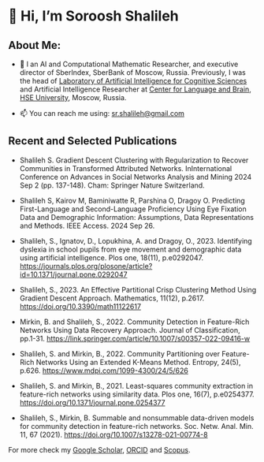 # 👋 Hi, I’m Soroosh Shalileh 


## About Me:
  - 🌱 I an AI and Computational Mathematic Researcher, and executive director of SberIndex, SberBank of Moscow, Russia. Previously, 
I was the head of [Laboratory of Artificial Intelligence for Cognitive Sciences](https://www.hse.ru/en/neuroling/vml/) and Artificial Intelligence Researcher at [Center for Language and Brain](https://www.hse.ru/en/neuroling/), [HSE University](https://www.hse.ru/en/), Moscow, Russia. 



-  📫 You can reach me using: sr.shalileh@gmail.com 

## Recent and Selected Publications

- Shalileh S. Gradient Descent Clustering with Regularization to Recover Communities in Transformed Attributed Networks. InInternational Conference on Advances in Social Networks Analysis and Mining 2024 Sep 2 (pp. 137-148). Cham: Springer Nature Switzerland.

- Shalileh S, Kairov M, Baminiwatte R, Parshina O, Dragoy O. Predicting First-Language and Second-Language Proficiency Using Eye Fixation Data and Demographic Information: Assumptions, Data Representations and Methods. IEEE Access. 2024 Sep 26.

- Shalileh, S., Ignatov, D., Lopukhina, A. and Dragoy, O., 2023. Identifying dyslexia in school pupils from eye movement and demographic data using artificial intelligence. Plos one, 18(11), p.e0292047. https://journals.plos.org/plosone/article?id=10.1371/journal.pone.0292047

- Shalileh, S., 2023. An Effective Partitional Crisp Clustering Method Using Gradient Descent Approach. Mathematics, 11(12), p.2617. https://doi.org/10.3390/math11122617

- Mirkin, B. and Shalileh, S., 2022. Community Detection in Feature-Rich Networks Using Data Recovery Approach. Journal of Classification, pp.1-31.
https://link.springer.com/article/10.1007/s00357-022-09416-w

- Shalileh, S. and Mirkin, B., 2022. Community Partitioning over Feature-Rich Networks Using an Extended K-Means Method. Entropy, 24(5), p.626. https://www.mdpi.com/1099-4300/24/5/626

- Shalileh, S. and Mirkin, B., 2021. Least-squares community extraction in feature-rich networks using similarity data. Plos one, 16(7), p.e0254377. https://doi.org/10.1371/journal.pone.0254377

- Shalileh, S., Mirkin, B. Summable and nonsummable data-driven models for community detection in feature-rich networks. Soc. Netw. Anal. Min. 11, 67 (2021). https://doi.org/10.1007/s13278-021-00774-8


For more check my [Google Scholar](https://scholar.google.com/citations?user=3Fe4hWAAAAAJ&hl=en), [ORCID](https://orcid.org/0000-0001-6226-4990) and [Scopus](https://www.scopus.com/authid/detail.uri?partnerID=HzOxMe3b&authorId=57202057084&origin=inward).




<!---
Sorooshi/Sorooshi is a ✨ special ✨ repository because its `README.md` (this file) appears on your GitHub profile.
You can click the Preview link to take a look at your changes.
--->
